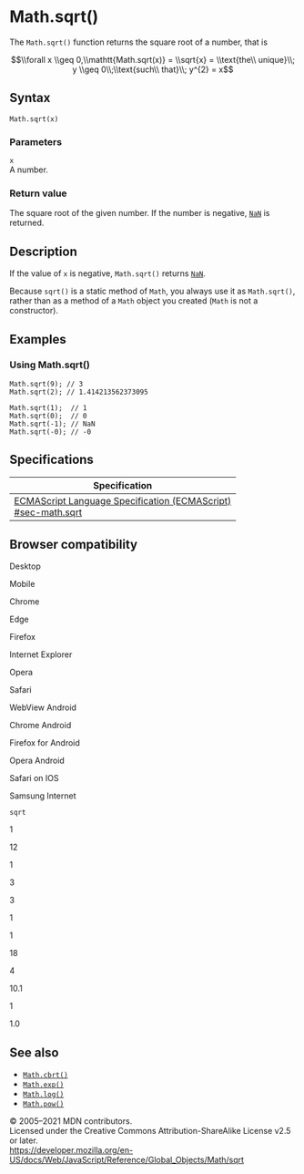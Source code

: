 Math.sqrt()
===========

The `Math.sqrt()` function returns the square root of a number, that is

$$\\forall x \\geq 0,\\mathtt{Math.sqrt(x)} = \\sqrt{x} = \\text{the\\ unique}\\; y \\geq 0\\;\\text{such\\ that}\\; y^{2} = x$$

Syntax
------

    Math.sqrt(x)

### Parameters

`x`  
A number.

### Return value

The square root of the given number. If the number is negative, [`NaN`](../nan) is returned.

Description
-----------

If the value of `x` is negative, `Math.sqrt()` returns [`NaN`](../nan).

Because `sqrt()` is a static method of `Math`, you always use it as `Math.sqrt()`, rather than as a method of a `Math` object you created (`Math` is not a constructor).

Examples
--------

### Using Math.sqrt()

    Math.sqrt(9); // 3
    Math.sqrt(2); // 1.414213562373095

    Math.sqrt(1);  // 1
    Math.sqrt(0);  // 0
    Math.sqrt(-1); // NaN
    Math.sqrt(-0); // -0

Specifications
--------------

<table><thead><tr class="header"><th>Specification</th></tr></thead><tbody><tr class="odd"><td><a href="https://tc39.es/ecma262/#sec-math.sqrt">ECMAScript Language Specification (ECMAScript)<br />
<span class="small">#sec-math.sqrt</span></a></td></tr></tbody></table>

Browser compatibility
---------------------

Desktop

Mobile

Chrome

Edge

Firefox

Internet Explorer

Opera

Safari

WebView Android

Chrome Android

Firefox for Android

Opera Android

Safari on IOS

Samsung Internet

`sqrt`

1

12

1

3

3

1

1

18

4

10.1

1

1.0

See also
--------

-   [`Math.cbrt()`](cbrt)
-   [`Math.exp()`](exp)
-   [`Math.log()`](log)
-   [`Math.pow()`](pow)

© 2005–2021 MDN contributors.  
Licensed under the Creative Commons Attribution-ShareAlike License v2.5 or later.  
<a href="https://developer.mozilla.org/en-US/docs/Web/JavaScript/Reference/Global_Objects/Math/sqrt" class="_attribution-link">https://developer.mozilla.org/en-US/docs/Web/JavaScript/Reference/Global_Objects/Math/sqrt</a>
